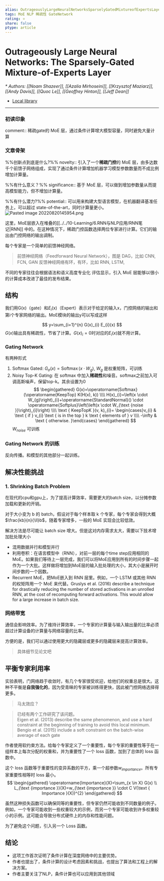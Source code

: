 ```yaml
---
alias: OutrageouslyLargeNeuralNetworksSparselyGatedMixtureofExpertsLayer
tags: MoE NLP 稀疏性 GateNetwork
rating: ⭐
share: false
ptype: article
---
```


# Outrageously Large Neural Networks: The Sparsely-Gated Mixture-of-Experts Layer
<cite>* Authors: [[Noam Shazeer]], [[Azalia Mirhoseini]], [[Krzysztof Maziarz]], [[Andy Davis]], [[Quoc Le]], [[Geoffrey Hinton]], [[Jeff Dean]]</cite>


* [Local library](zotero://select/items/1_C67EYBPQ)

***

### 初读印象

comment:: 稀疏gate的 MoE 层，通过条件计算增大模型容量，同时避免大量计算 

### 文章骨架
%%创新点到底是什么?%%
novelty:: 引入了一个**稀疏门控**的 MoE 层，由多达数千个前馈子网络组成，实现了通过条件计算增加机器学习模型参数数量而不成比例增加计算量。

%%有什么意义？%%
significance:: 基于 MoE 层，可以做到增加参数量从而提高模型能力，但不增加计算量。

%%有什么潜力?%% 
potential:: 可以用来构建大型语言模型，在机器翻译基准任务上，可以超过 state-of-the-art，同时计算量更小。
![Pasted image 20220820145954.png](https://cdn.jsdelivr.net/gh/xinwuyun/pictures@main/2022/08/22/ce427c628feaa645a2c43b4bc4f9cd3c-Pasted%20image%2020220820145954-fbd3e6.png)

这里，MoE层嵌入在堆叠的[[../../10-Learning/6.RNN与NLP应用/RNN笔记|RNN]] 中的。在这种情况下，稀疏门控函数选择两位专家进行计算。它们的输出由门控网络的输出调制。

每个专家是一个简单的前馈神经网络。

> 前馈神经网络（Feedforward Neural Network），图是 DAG，比如 CNN, FCN, GAN
> 反馈神经网络有环，有环，比如 RNN, LSTM, 

不同的专家往往会根据语法和语义高度专业化
评估显示，引入 MoE 层能够以很小的计算成本改进了最佳的发布结果。

## 结构

我们用G(x)（gate）和$E_i$(x)（Expert）表示对于给定的输入x，门控网络的输出和第i个专家网络的输出。MoE模块的输出y可以写成这样

$$
y=\sum_{i=1}^{n} G(x)_{i} E_{i}(x)
$$
$G(x)$输出具有稀疏性，节省了计算。$G(x)_{i}=0$时对应的$E_i(x)$就不用计算。
### Gating Network

有两种形式

1. Softmax Gated: $G_{\sigma}(x)=\operatorname{Softmax}\left(x \cdot W_{g}\right)$, $W_g$ 是权重矩阵，可训练
2. Noisy Top-K Gating: 在 softmax 中加入**稀疏性**和噪音。softmax之前加入可调高斯噪声，保留top-k。其余设置为0
$$
\begin{gathered}
G(x)=\operatorname{Softmax}(\operatorname{KeepTop} K(H(x), k)) \\\\
H(x)_{i}=\left(x \cdot W_{g}\right)_{i}+\operatorname{StandardNormal}() \cdot \operatorname{Softplus}\left(\left(x \cdot W_{\text {noise }}\right)_{i}\right) \\\\
\text { KeepTopK }(v, k)_{i}= \begin{cases}v_{i} & \text { if } v_{i} \text { is in the top } k \text { elements of } v \\\\
-\infty & \text { otherwise. }\end{cases}
\end{gathered}
$$
$W_{noise}$ 可训练
 ### Gating Network 的训练

  反向传播。和模型的其他部分一起训练。

## 解决性能挑战

### 1. Shrinking Batch Problem

在现代的cpu和gpu上，为了提高计算效率，需要更大的batch size，以分摊参数加载和更新的开销。

对于大小变为 b 的 batch，假设对于每个样本取 k 个专家，每个专家会得到大概 $\frac{kb}{n}{\ll}b$，随着专家增多，一般的 MoE 实现会比较低效。

解决方法是尽可能让 batch size  增大。但是这对内存需求太大，需要以下技术增加批处理大小

+ 混用数据并行和模型并行
+ 利用卷积：在语言模型中（RNN），对前一层的每个time step应用相同的MoE。如果我们等待上一层完成，我们可以将MoE应用到所有的时间步骤一起作为一个大批。这样做将增加到MoE层的输入批处理的大小，其大小是展开时间步数的一个因数。
+ Recurrent MoE，把MoE嵌入到 RNN 层里。例如，一个 LSTM 或其他 RNN 的权矩阵用一个 MoE 来代替。Gruslys et al. (2016) describe a technique for drastically reducing the number of stored  activations in an unrolled RNN, at the cost of recomputing forward activations. This would allow  for a large increase in batch size.

### 网络带宽

通信会影响效率。为了维持计算效率，一个专家的计算量与输入输出量的比率必须超过计算设备的计算量与网络容量的比率。

方便的是，我们可以通过使用更大的隐藏层或更多的隐藏层来提高计算效率。

> 具体细节见论文吧

## 平衡专家利用率

实验表明，门网络趋于收敛时，有几个专家很受欢迎，给他们的权重总是很大。这种不平衡是**自我强化的**，因为受青睐的专家被训练得更快，因此被门控网络选择得更多。

> 马太效应？

>已经有两个工作研究了该问题。  
Eigen et al. (2013)  describe the same phenomenon, and use a hard constraint at the beginning of training to avoid this  local minimum. Bengio et al. (2015) include a soft constraint on the batch-wise average of each gate

作者使用软约束方法。给每个专家定义了一个重要性，每个专家的重要性等于在一组样本上每次分配的权重和，并为重要性了一个 loss 函数，加到了总体的 loss 函数中。

这个 loss 函数等于重要性的变异系数的平方，乘一个超参数$w_{importance}$。所有专家重要性相等时 loss 最小。
$$
\begin{gathered}
\operatorname{Importance}(X)=\sum_{x \in X} G(x) \\
L_{\text {importance }}(X)=w_{\text {importance }} \cdot C V(\text { Importance }(X))^{2}
\end{gathered}
$$

虽然这种损失函数可以确保同等的重要性，但专家仍然可能收到不同数量的例子。例如，一个专家可能收到一些权重较大的示例，而另一个专家可能收到许多权重较小的示例。这可能会导致分布式硬件上的内存和性能问题。

为了避免这个问题，引入另一个 Loss 函数。

## 结论

+ 这项工作首次证明了条件计算在深度网络中的主要优势。
+ 作者也提出了，条件计算的设计考虑因素和挑战，也提出了算法和工程上的解决方案。
+ 作者主要关注了NLP，条件计算也可以应用到其他领域
